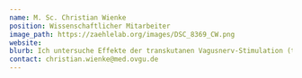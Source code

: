 ```yaml
---
name: M. Sc. Christian Wienke
position: Wissenschaftlicher Mitarbeiter
image_path: https://zaehlelab.org/images/DSC_8369_CW.png
website:
blurb: Ich untersuche Effekte der transkutanen Vagusnerv-Stimulation (tVNS) auf zentrale neuronale Prozesse bei gesunden Erwachsenen. Von besonderem Interesse ist dabei die Suche nach einem Biomarker für die Effektivität von tVNS.
contact: christian.wienke@med.ovgu.de
---
```

